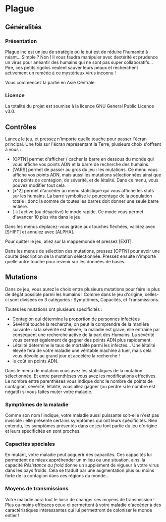 # Plague

## Généralités

### Présentation

Plague inc est un jeu de stratégie où le but est de réduire l'humanité à néant… Simple ? Non ! Il vous faudra manipuler avec dextérité et prudence un virus pour anéantir des humains qui ne sont pas super collaboratifs… Pire, ces petits rigolos veulent sauver leurs peaux et recherchent activement un remède à ce mystérieux virus inconnu !

Vous commencez la partie en Asie Centrale.

### Licence

La totalité du projet est soumise à la licence GNU General Public Licence v3.0.

## Contrôles

Lancez le jeu, et pressez n'importe quelle touche pour passer l'écran principal. Une fois sur l'écran représentant la Terre, plusieurs choix s'offrent à vous :
  - [OPTN] permet d'afficher / cacher la barre en dessous du monde qui vous affiche vos points ADN et la barre de recherche des humains.
  - [VARS] permet de passer au gros du jeu : les mutations. Ce menu vous affiche vos points ADN, mais aussi les mutations sélectionnées ainsi que vos points de contagion, de sévérité, et de létalité. Dans ce menu, vous pouvez modifier tout cela.
  - [x^2] permet d'accéder au menu statistique qui vous affiche les stats sur les humains. La barre symbolise le pourcentage de la population totale : donc la somme de toutes les barres doit donner une seule barre entière.
  - [→] active (ou désactive) le mode rapide. Ce mode vous permet d'avancer 10 plus vite dans le jeu.

Dans les menus déplacez-vous grâce aux touches fléchées, validez avec [SHIFT] et annulez avec [ALPHA].

Pour quitter le jeu, allez sur la mappemonde et pressez [EXIT].

Dans les menus de sélection des mutations, pressez [OPTN] pour avoir une courte description de la mutation sélectionnée. Pressez ensuite n'importe quelle autre touche pour revenir sur les données de bases.

## Mutations

Dans ce jeu, vous aurez le choix entre plusieurs mutations pour faire le plus de dégât possible parmi les humains ! Comme dans le jeu d'origine, celles-ci sont divisées en 3 catégories : Symptômes, Capacités, et Transmissions.

Toutes les mutations ont plusieurs spécificités :
 - Contagion qui détermine la proportion de personnes infectées
 - Sévérité touche la recherche, on peut la comprendre de la manière suivante : si la sévérité est élevée, la maladie est grave, elle entraine par   conséquent une recherche active de la part des Humains. La sévérité vous permet également de gagner des points ADN plus rapidement.
 - Létalité détermine le taux de mortalité parmi les infectés… Une létalité élevée fera de votre maladie une véritable machine à tuer, mais cela     vous dévoile au grand jour et accélère la recherche !
 - le coût en points ADN.

Dans le menu de mutation vous avez les statistiques de la mutation sélectionnée. Et entre parenthèses vous avez les modifications effectives. Le nombre entre parenthèses vous indique donc le nombre de points de contagion, sévérité, létalité, vous allez gagner (ou perdre si le nombre est négatif) si vous faites muter votre maladie.


### Symptômes de la maladie

Comme son nom l'indique, votre maladie aussi puissante soit-elle n'est pas invisible : elle présente certains symptômes qui ont leurs spécificités. Bien entendu, les symptômes présentés dans ce jeu font partie du jeu d'origine et leurs spécificités en sont proches.

### Capacités spéciales

En mutant, votre maladie peut acquérir des capacités. Ces capacités lui permettent de mieux appréhender un milieu ou une situation, ainsi la capacité *Résistance au froid* donne un supplément de vigueur à votre virus dans les pays froids. Cela se traduit par une augmentation plus ou moins   forte de la contagion dans ces régions du monde…

### Moyens de transmissions

Votre maladie aura tout le loisir de changer ses moyens de transmission ! Plus ou moins efficaces ceux-ci permettent à votre maladie d'accéder à des caractéristiques intéressantes qui lui permettront de coloniser le monde entier !
